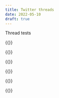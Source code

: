 ```yaml
---
title: Twitter threads
date: 2022-05-10
draft: true
---
```


Thread tests

{{<tw-thread end="1407173149490245636">}}

{{<tw-thread end="1520089470791557121">}}

{{<tw-thread end="1523566700569931782">}}

{{<tw-thread end="1390084462826835968">}}

{{<tw-thread start="1390192903197188096" end="1390198695241535488" >}}

{{<tw-thread end="1455953461300785159">}}
